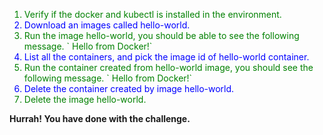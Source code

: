<ol>
<li style="color:green"> Verify if the docker and kubectl is installed in the environment.</li>
<li style="color:blue"> Download an images called hello-world.</li>
<li style="color:green">Run the image hello-world, you should be able to see the following message.
` Hello from Docker!`</li>
<li style="color:blue">List all the containers, and pick the image id of hello-world container.</li>
<li style="color:green">Run the container created from hello-world image, you should see the following message.
` Hello from Docker!`</li>
<li style="color:blue">Delete the container created by image hello-world.</li>
<li style="color:green">Delete the image hello-world.</li>
</ol>

<B>Hurrah! You have done with the challenge.</B>